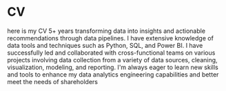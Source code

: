 # CV
here is my CV
5+ years transforming data into insights and actionable recommendations through data pipelines. I have extensive knowledge of data tools and techniques such as Python, SQL, and Power BI. I have successfully led and collaborated with cross-functional teams on various projects involving data collection from a variety of data sources, cleaning, visualization, modeling, and reporting. I'm always eager to learn new skills and tools to enhance my data analytics engineering capabilities and better meet the needs of shareholders
